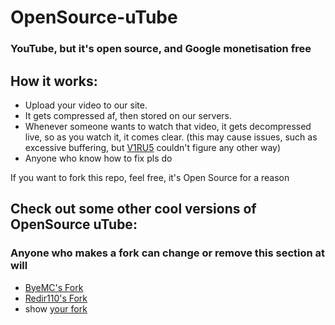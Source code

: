 # OpenSource-uTube
### YouTube, but it's open source, and Google monetisation free


## How it works:

- Upload your video to our site.
- It gets compressed af, then stored on our servers.
- Whenever someone wants to watch that video, it gets decompressed live, so as you watch it, it comes clear. (this may cause issues, such as excessive buffering, but [V1RU5](https://github.com/jodri-code) couldn't figure any other way)
- Anyone who know how to fix pls do


If you want to fork this repo, feel free, it's Open Source for a reason

## Check out some other cool versions of OpenSource uTube:
### Anyone who makes a fork can change or remove this section at will
- [ByeMC's Fork](https://github.com/ByeMC/OpenSource-uTube/)
- [Redir110's Fork](https://github.com/redir110/OpenSource-uTube/)
- show [your fork](https://github.com/CKStudios2018/OpenSource-uTube/discussions/7)
